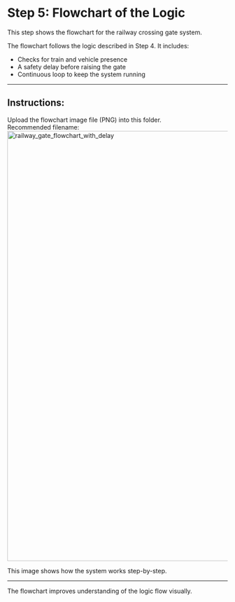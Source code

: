 # Step 5: Flowchart of the Logic

This step shows the flowchart for the railway crossing gate system.

The flowchart follows the logic described in Step 4. It includes:
- Checks for train and vehicle presence
- A safety delay before raising the gate
- Continuous loop to keep the system running

---

##  Instructions:

Upload the flowchart image file (PNG) into this folder.  
Recommended filename:  
<img width="686" height="983" alt="railway_gate_flowchart_with_delay" src="https://github.com/user-attachments/assets/ef141fa7-cd09-4bcd-a96f-2ce066f2a75c" />


This image shows how the system works step-by-step.

---

 The flowchart improves understanding of the logic flow visually.
